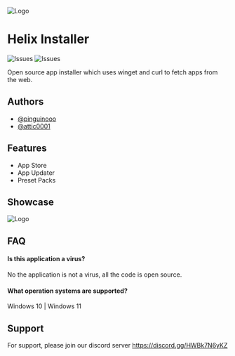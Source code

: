
![Logo](https://i.imgur.com/jV8Ii0i.png)


# Helix Installer

![Issues](https://img.shields.io/github/issues/Helix-Tools/Helix-Installer) ![Issues](https://img.shields.io/github/last-commit/Helix-Tools/Helix-Installer) 
 
Open source app installer which uses winget and curl to fetch apps from the web. 




## Authors

- [@pinguinooo](https://www.github.com/pinguinooo)
- [@attic0001](https://www.github.com/attic0001)


## Features

- App Store
- App Updater
- Preset Packs



## Showcase

![Logo](https://cdn.discordapp.com/attachments/332998404466802689/915347962295615549/YsfLVIF7Jf.gif)


## FAQ

#### Is this application a virus?

No the application is not a virus, all the code is open source.

#### What operation systems are supported?

Windows 10 | Windows 11


## Support

For support, please join our discord server https://discord.gg/HWBk7N6yKZ

